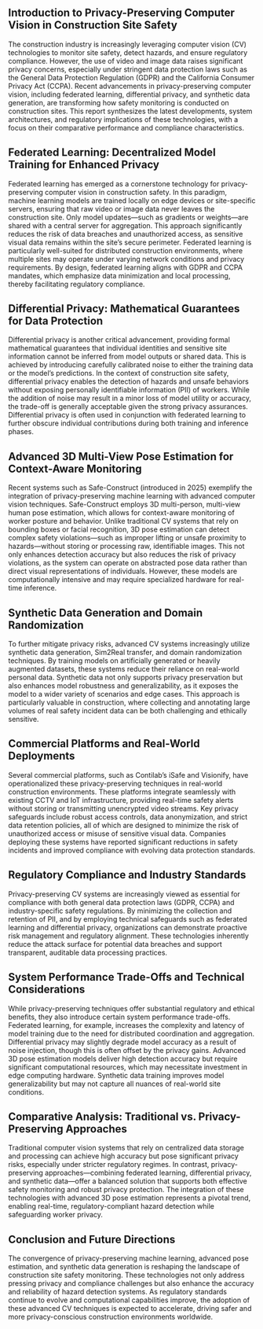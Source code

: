 ## Introduction to Privacy-Preserving Computer Vision in Construction Site Safety

The construction industry is increasingly leveraging computer vision (CV) technologies to monitor site safety, detect hazards, and ensure regulatory compliance. However, the use of video and image data raises significant privacy concerns, especially under stringent data protection laws such as the General Data Protection Regulation (GDPR) and the California Consumer Privacy Act (CCPA). Recent advancements in privacy-preserving computer vision, including federated learning, differential privacy, and synthetic data generation, are transforming how safety monitoring is conducted on construction sites. This report synthesizes the latest developments, system architectures, and regulatory implications of these technologies, with a focus on their comparative performance and compliance characteristics.

## Federated Learning: Decentralized Model Training for Enhanced Privacy

Federated learning has emerged as a cornerstone technology for privacy-preserving computer vision in construction safety. In this paradigm, machine learning models are trained locally on edge devices or site-specific servers, ensuring that raw video or image data never leaves the construction site. Only model updates—such as gradients or weights—are shared with a central server for aggregation. This approach significantly reduces the risk of data breaches and unauthorized access, as sensitive visual data remains within the site’s secure perimeter. Federated learning is particularly well-suited for distributed construction environments, where multiple sites may operate under varying network conditions and privacy requirements. By design, federated learning aligns with GDPR and CCPA mandates, which emphasize data minimization and local processing, thereby facilitating regulatory compliance.

## Differential Privacy: Mathematical Guarantees for Data Protection

Differential privacy is another critical advancement, providing formal mathematical guarantees that individual identities and sensitive site information cannot be inferred from model outputs or shared data. This is achieved by introducing carefully calibrated noise to either the training data or the model’s predictions. In the context of construction site safety, differential privacy enables the detection of hazards and unsafe behaviors without exposing personally identifiable information (PII) of workers. While the addition of noise may result in a minor loss of model utility or accuracy, the trade-off is generally acceptable given the strong privacy assurances. Differential privacy is often used in conjunction with federated learning to further obscure individual contributions during both training and inference phases.

## Advanced 3D Multi-View Pose Estimation for Context-Aware Monitoring

Recent systems such as Safe-Construct (introduced in 2025) exemplify the integration of privacy-preserving machine learning with advanced computer vision techniques. Safe-Construct employs 3D multi-person, multi-view human pose estimation, which allows for context-aware monitoring of worker posture and behavior. Unlike traditional CV systems that rely on bounding boxes or facial recognition, 3D pose estimation can detect complex safety violations—such as improper lifting or unsafe proximity to hazards—without storing or processing raw, identifiable images. This not only enhances detection accuracy but also reduces the risk of privacy violations, as the system can operate on abstracted pose data rather than direct visual representations of individuals. However, these models are computationally intensive and may require specialized hardware for real-time inference.

## Synthetic Data Generation and Domain Randomization

To further mitigate privacy risks, advanced CV systems increasingly utilize synthetic data generation, Sim2Real transfer, and domain randomization techniques. By training models on artificially generated or heavily augmented datasets, these systems reduce their reliance on real-world personal data. Synthetic data not only supports privacy preservation but also enhances model robustness and generalizability, as it exposes the model to a wider variety of scenarios and edge cases. This approach is particularly valuable in construction, where collecting and annotating large volumes of real safety incident data can be both challenging and ethically sensitive.

## Commercial Platforms and Real-World Deployments

Several commercial platforms, such as Contilab’s iSafe and Visionify, have operationalized these privacy-preserving techniques in real-world construction environments. These platforms integrate seamlessly with existing CCTV and IoT infrastructure, providing real-time safety alerts without storing or transmitting unencrypted video streams. Key privacy safeguards include robust access controls, data anonymization, and strict data retention policies, all of which are designed to minimize the risk of unauthorized access or misuse of sensitive visual data. Companies deploying these systems have reported significant reductions in safety incidents and improved compliance with evolving data protection standards.

## Regulatory Compliance and Industry Standards

Privacy-preserving CV systems are increasingly viewed as essential for compliance with both general data protection laws (GDPR, CCPA) and industry-specific safety regulations. By minimizing the collection and retention of PII, and by employing technical safeguards such as federated learning and differential privacy, organizations can demonstrate proactive risk management and regulatory alignment. These technologies inherently reduce the attack surface for potential data breaches and support transparent, auditable data processing practices.

## System Performance Trade-Offs and Technical Considerations

While privacy-preserving techniques offer substantial regulatory and ethical benefits, they also introduce certain system performance trade-offs. Federated learning, for example, increases the complexity and latency of model training due to the need for distributed coordination and aggregation. Differential privacy may slightly degrade model accuracy as a result of noise injection, though this is often offset by the privacy gains. Advanced 3D pose estimation models deliver high detection accuracy but require significant computational resources, which may necessitate investment in edge computing hardware. Synthetic data training improves model generalizability but may not capture all nuances of real-world site conditions.

## Comparative Analysis: Traditional vs. Privacy-Preserving Approaches

Traditional computer vision systems that rely on centralized data storage and processing can achieve high accuracy but pose significant privacy risks, especially under stricter regulatory regimes. In contrast, privacy-preserving approaches—combining federated learning, differential privacy, and synthetic data—offer a balanced solution that supports both effective safety monitoring and robust privacy protection. The integration of these technologies with advanced 3D pose estimation represents a pivotal trend, enabling real-time, regulatory-compliant hazard detection while safeguarding worker privacy.

## Conclusion and Future Directions

The convergence of privacy-preserving machine learning, advanced pose estimation, and synthetic data generation is reshaping the landscape of construction site safety monitoring. These technologies not only address pressing privacy and compliance challenges but also enhance the accuracy and reliability of hazard detection systems. As regulatory standards continue to evolve and computational capabilities improve, the adoption of these advanced CV techniques is expected to accelerate, driving safer and more privacy-conscious construction environments worldwide.
